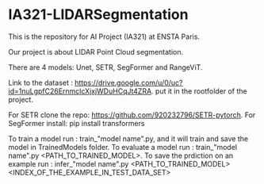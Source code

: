 # IA321-LIDARSegmentation


This is the repository for  AI Project (IA321) at ENSTA Paris.

Our project is about LIDAR Point Cloud segmentation.

There are 4 models: Unet, SETR, SegFormer and RangeViT.

Link to the dataset : https://drive.google.com/u/0/uc?id=1nuLgpfC26ErnmclcXjxjWDuHCqJt4ZRA. put it in the rootfolder of the project.

For SETR clone the repo: https://github.com/920232796/SETR-pytorch.
For SegFormer install: pip install transformers

To train a model run : train_"model name".py, and it will train and save the model in TrainedModels folder.
To evaluate a model run : train_"model name".py <PATH_TO_TRAINED_MODEL>.
To save the prdiction on an example run : infer_"model name".py <PATH_TO_TRAINED_MODEL> <INDEX_OF_THE_EXAMPLE_IN_TEST_DATA_SET>
